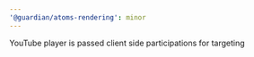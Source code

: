 ```yaml
---
'@guardian/atoms-rendering': minor
---
```


YouTube player is passed client side participations for targeting
